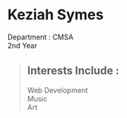 # Keziah Symes
Department : CMSA  
2nd Year  
>## Interests Include :  
>Web Development  
>Music  
>Art
